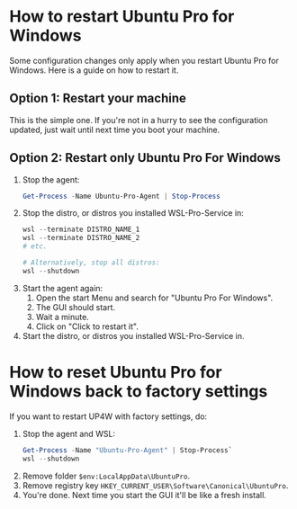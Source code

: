# How to restart Ubuntu Pro for Windows
Some configuration changes only apply when you restart Ubuntu Pro for Windows. Here is a guide on how to restart it.

## Option 1: Restart your machine
This is the simple one. If you're not in a hurry to see the configuration updated, just wait until next time you boot your machine.

## Option 2: Restart only Ubuntu Pro For Windows
1. Stop the agent:
    ```powershell
    Get-Process -Name Ubuntu-Pro-Agent | Stop-Process
    ```
2. Stop the distro, or distros you installed WSL-Pro-Service in:
    ```powershell
    wsl --terminate DISTRO_NAME_1
    wsl --terminate DISTRO_NAME_2
    # etc.

    # Alternatively, stop all distros:
    wsl --shutdown
    ```
7. Start the agent again:
    1. Open the start Menu and search for "Ubuntu Pro For Windows".
    2. The GUI should start.
    3. Wait a minute.
    4. Click on "Click to restart it".
8.  Start the distro, or distros you installed WSL-Pro-Service in.

# How to reset Ubuntu Pro for Windows back to factory settings
If you want to restart UP4W with factory settings, do:
1. Stop the agent and WSL: 
    ```powershell
    Get-Process -Name "Ubuntu-Pro-Agent" | Stop-Process`
    wsl --shutdown
    ```
1. Remove folder `$env:LocalAppData\UbuntuPro`.
2. Remove registry key `HKEY_CURRENT_USER\Software\Canonical\UbuntuPro`.
3. You're done. Next time you start the GUI it'll be like a fresh install.